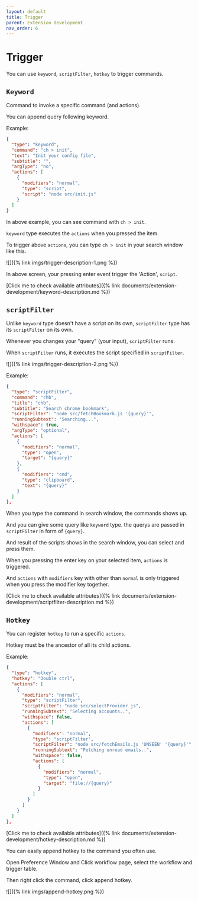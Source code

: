 ```yaml
---
layout: default
title: Trigger
parent: Extension development
nav_order: 6
---
```


# Trigger

You can use `keyword`, `scriptFilter`, `hotkey` to trigger commands.

## `Keyword`

Command to invoke a specific command (and actions).

You can append query following keyword.

Example:

```json
{
  "type": "keyword",
  "command": "ch > init",
  "text": "Init your config file",
  "subtitle": "",
  "argType": "no",
  "actions": [
    {
      "modifiers": "normal",
      "type": "script",
      "script": "node src/init.js"
    }
  ]
}
```

In above example, you can see command with `ch > init`.

`keyword` type executes the `actions` when you pressed the item.

To trigger above `actions`, you can type `ch > init` in your search window like this.

![]({% link imgs/trigger-description-1.png %})

In above screen, your pressing enter event trigger the 'Action', `script`.

[Click me to check available attributes]({% link documents/extension-development/keyword-description.md %})

## `scriptFilter`

Unlike `keyword` type doesn't have a script on its own, `scriptFilter` type has its `scriptFilter` on its own.

Whenever you changes your "query" (your input), `scriptFilter` runs.

When `scriptFilter` runs, it executes the script specified in `scriptFilter`.

![]({% link imgs/trigger-description-2.png %})

Example: 

```json
{
  "type": "scriptFilter",
  "command": "chb",
  "title": "chb",
  "subtitle": "Search chrome bookmark",
  "scriptFilter": "node src/fetchBookmark.js '{query}'",
  "runningSubtext": "Searching...",
  "withspace": true,
  "argType": "optional",
  "actions": [
    {
      "modifiers": "normal",
      "type": "open",
      "target": "{query}"
    },
    {
      "modifiers": "cmd",
      "type": "clipboard",
      "text": "{query}"
    }
  ]
},
```

When you type the command in search window, the commands shows up.

And you can give some query like `keyword` type. the querys are passed in `scriptFilter` in form of `{query}`.

And result of the scripts shows in the search window, you can select and press them.

When you pressing the enter key on your selected item, `actions` is triggered.

And `actions` with `modifiers` key with other than `normal` is only triggered when you press the modifier key together.

[Click me to check available attributes]({% link documents/extension-development/scriptfilter-description.md %})

## `Hotkey`

You can register `hotkey` to run a specific `actions`.

Hotkey must be the ancestor of all its child actions.

Example:

```json
{
  "type": "hotkey",
  "hotkey": "Double ctrl",
  "actions": [
    {
      "modifiers": "normal",
      "type": "scriptFilter",
      "scriptFilter": "node src/selectProvider.js",
      "runningSubtext": "Selecting accounts..",
      "withspace": false,
      "actions": [
        {
          "modifiers": "normal",
          "type": "scriptFilter",
          "scriptFilter": "node src/fetchEmails.js 'UNSEEN' '{query}'",
          "runningSubtext": "Fetching unread emails..",
          "withspace": false,
          "actions": [
            {
              "modifiers": "normal",
              "type": "open",
              "target": "file://{query}"
            }
          ]
        }
      ]
    }
  ]
},
```

[Click me to check available attributes]({% link documents/extension-development/hotkey-description.md %})

You can easily append hotkey to the command you often use.

Open Preference Window and Click workflow page, select the workflow and trigger table.

Then right click the command, click append hotkey.

![]({% link imgs/append-hotkey.png %})